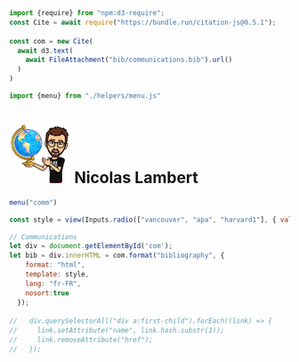 <link rel="stylesheet" href="css/style.css">

```js
import {require} from "npm:d3-require";
const Cite = await require("https://bundle.run/citation-js@0.5.1");

const com = new Cite(
  await d3.text(
    await FileAttachment("bib/communications.bib").url()
  )
)
```

```js
import {menu} from "./helpers/menu.js"
```

<div class = "hero"><h1> <img src="images/nico.jpg" width="110px"></img> Nicolas Lambert</h1></div>

```js
menu("comm")
```

```js
const style = view(Inputs.radio(["vancouver", "apa", "harvard1"], { value: "apa"}));
```

<div id = "com"></div>



```js
// Communications
let div = document.getElementById('com');
let bib = div.innerHTML = com.format("bibliography", {
    format: "html",
    template: style,
    lang: "fr-FR",
    nosort:true
  });

//   div.querySelectorAll("div a:first-child").forEach((link) => {
//     link.setAttribute("name", link.hash.substr(1));
//     link.removeAttribute("href");
//   });


```
